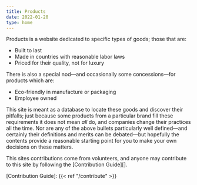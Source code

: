 ```yaml
---
title: Products
date: 2022-01-20
type: home
---
```


Products is a website dedicated to specific types of goods; those that are:

* Built to last
* Made in countries with reasonable labor laws
* Priced for their quality, not for luxury

There is also a special nod—and occasionally some concessions—for products which
are:

* Eco-friendly in manufacture or packaging
* Employee owned

This site is meant as a database to locate these goods and discover their
pitfalls; just because some products from a particular brand fill these
requirements it does not mean _all_ do, and companies change their practices all
the time. Nor are any of the above bullets particularly well defined—and
certainly their definitions and merits can be debated—but hopefully the contents
provide a reasonable starting point for you to make your own decisions on these
matters.

This sites contributions come from volunteers, and anyone may contribute to this
site by following the [Contribution Guide][].

[Contribution Guide]: {{< ref "/contribute" >}}
